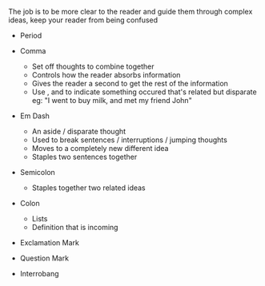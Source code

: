 The job is to be more clear to the reader and guide them through complex ideas, keep your reader from being confused

- Period
- Comma
	- Set off thoughts to combine together
	- Controls how the reader absorbs information
	- Gives the reader a second to get the rest of the information
	- Use , and to indicate something occured that's related but disparate eg: "I went to buy milk, and met my friend John"

- Em Dash
	- An aside / disparate thought
	- Used to break sentences / interruptions / jumping thoughts
	- Moves to a completely new different idea
	- Staples two sentences together

- Semicolon
	- Staples together two related ideas
- Colon
	- Lists
	- Definition that is incoming
- Exclamation Mark
- Question Mark
- Interrobang